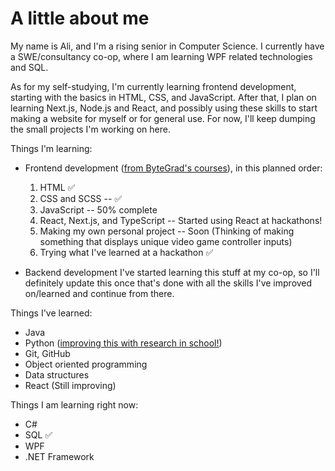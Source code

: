 <base target="_blank">

# A little about me

My name is Ali, and I'm a rising senior in Computer Science. I currently have a SWE/consultancy co-op, where I am learning WPF related technologies and SQL.

As for my self-studying, I'm currently learning frontend development, starting with the basics in HTML, CSS, and JavaScript. After that, I plan on learning Next.js, Node.js and React, and possibly using these skills to start making a website for myself or for general use. For now, I'll keep dumping the small projects I'm working on here.

Things I'm learning:
- Frontend development ([from ByteGrad's courses](https://www.youtube.com/@ByteGrad)), in this planned order:

  1) HTML ✅ 
  2) CSS and SCSS -- ✅ 
  3) JavaScript -- 50% complete
  4) React, Next.js, and TypeScript -- Started using React at hackathons!
  5) Making my own personal project -- Soon (Thinking of making something that displays unique video game controller inputs)
  6) Trying what I've learned at a hackathon  ✅

- Backend development
I've started learning this stuff at my co-op, so I'll definitely update this once that's done with all the skills I've improved on/learned and continue from there.

Things I've learned:

 - Java
 - Python ([improving this with research in school!](https://github.com/GuangWeiToo/InteractiveMapWebsite))
 - Git, GitHub
 - Object oriented programming
 - Data structures
 - React (Still improving)

Things I am learning right now:
 - C#
 - SQL ✅
 - WPF 
 - .NET Framework


